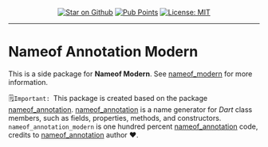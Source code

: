 <p align="center">
<a href="https://github.com/elssiany/nameof_modern"><img src="https://img.shields.io/github/stars/elssiany/nameof_modern.svg?style=flat&logo=github&colorB=green&label=stars" alt="Star on Github"></a>
<a href="https://pub.dev/packages/nameof_annotation_modern/score"><img src="https://img.shields.io/pub/points/nameof_annotation_modern.svg" alt="Pub Points"></a>
<a href="https://opensource.org/licenses/MIT"><img src="https://img.shields.io/badge/license-MIT-green.svg" alt="License: MIT"></a>
</p>

---

# Nameof Annotation Modern

This is a side package for **Nameof Modern**. See [nameof_modern](https://pub.dev/packages/nameof_modern) for more information.

🗒️`Important: `This package is created based on the package [nameof_annotation](https://pub.dev/packages/nameof_annotation). [nameof_annotation](https://pub.dev/packages/nameof_annotation) is a name generator for _Dart_ class members, such as fields, properties, methods, and constructors. `nameof_annotation_modern` is one hundred percent [nameof_annotation](https://pub.dev/packages/nameof_annotation) code, credits to [nameof_annotation](https://pub.dev/packages/nameof_annotation) author ❤️.
